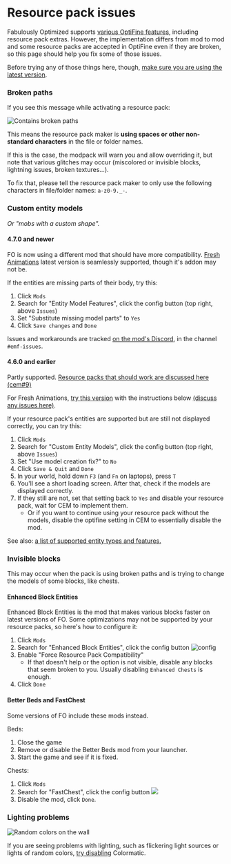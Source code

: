 # Resource pack issues

Fabulously Optimized supports [various OptiFine features](give-up-optifine.md), including resource pack extras. However, the implementation differs from mod to mod and some resource packs are accepted in OptiFine even if they are broken, so this page should help you fix some of those issues.

Before trying any of those things here, though, [make sure you are using the latest version](update-instructions.md).

### Broken paths

If you see this message while activating a resource pack:

![Contains broken paths](https://i.ibb.co/26cMtqr/Screenshot-20211116-191457.png)

This means the resource pack maker is **using spaces or other non-standard characters** in the file or folder names.

If this is the case, the modpack will warn you and allow overriding it, but note that various glitches may occur (miscolored or invisible blocks, lightning issues, broken textures...).

To fix that, please tell the resource pack maker to only use the following characters in file/folder names: `a-z0-9._-`.

### Custom entity models

_Or "mobs with a custom shape"._

#### 4.7.0 and newer

FO is now using a different mod that should have more compatibility. [Fresh Animations](https://www.curseforge.com/minecraft/texture-packs/fresh-animations) latest version is seamlessly supported, though it's addon may not be. 

If the entities are missing parts of their body, try this:

1. Click `Mods`
2. Search for "Entity Model Features", click the config button (top right, above `Issues`)
3. Set "Substitute missing model parts" to `Yes`
4. Click `Save changes` and `Done`

Issues and workarounds are tracked [on the mod's Discord](https://discord.com/invite/rURmwrzUcz), in the channel `#emf-issues`.

#### 4.6.0 and earlier

Partly supported. [Resource packs that should work are discussed here (cem#9)](https://github.com/dorianpb/cem/issues/9)

For Fresh Animations, [try this version](https://www.curseforge.com/minecraft/texture-packs/fresh-animations/files/3705824) with the instructions below [(discuss any issues here)](https://github.com/dorianpb/cem/issues/11).

If your resource pack's entities are supported but are still not displayed correctly, you can try this:

1. Click `Mods`
2. Search for "Custom Entity Models", click the config button (top right, above `Issues`)
3. Set "Use model creation fix?" to `No`
4. Click `Save & Quit` and `Done`
5. In your world, hold down `F3` (and `Fn` on laptops), press `T`
6. You'll see a short loading screen. After that, check if the models are displayed correctly.
7. If they still are not, set that setting back to `Yes` and disable your resource pack, wait for CEM to implement them.
   * Or if you want to continue using your resource pack without the models, disable the optifine setting in CEM to essentially disable the mod.

See also: [a list of supported entity types and features.](https://github.com/dorianpb/cem#differences)

### Invisible blocks

This may occur when the pack is using broken paths and is trying to change the models of some blocks, like chests.

#### Enhanced Block Entities

Enhanced Block Entities is the mod that makes various blocks faster on latest versions of FO. Some optimizations may not be supported by your resource packs, so here's how to configure it:

1. Click `Mods`
2. Search for "Enhanced Block Entities", click the config button ![config](https://i.ibb.co/j35cBtn/image.png)
3. Enable "Force Resource Pack Compatibility"
   * If that doesn't help or the option is not visible, disable any blocks that seem broken to you. Usually disabling `Enhanced Chests` is enough.
4. Click `Done`

#### Better Beds and FastChest

Some versions of FO include these mods instead.

Beds:

1. Close the game
2. Remove or disable the Better Beds mod from your launcher.
3. Start the game and see if it is fixed.

Chests:

1. Click `Mods`
2. Search for "FastChest", click the config button ![](https://i.ibb.co/j35cBtn/image.png)
3. Disable the mod, click `Done`.

### Lighting problems

![Random colors on the wall](https://i.ibb.co/jbkg1PG/unknown.png)

If you are seeing problems with lighting, such as flickering light sources or lights of random colors, [try disabling](disabling-mods.md) Colormatic.
